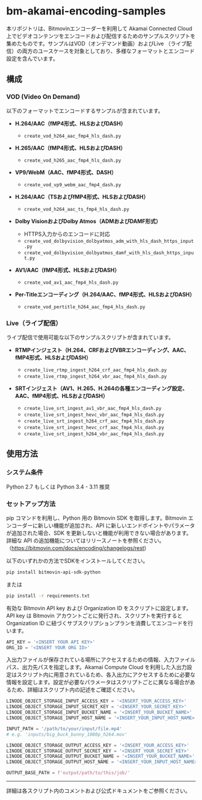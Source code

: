 # bm-akamai-encoding-samples

本リポジトリは、Bitmovinエンコーダーを利用して Akamai Connected Cloud 上でビデオコンテンツをエンコードおよび配信するためのサンプルスクリプトを集めたものです。サンプルはVOD（オンデマンド動画）およびLive
（ライブ配信）の両方のユースケースを対象としており、多様なフォーマットとエンコード設定を含んでいます。

## 構成

### VOD (Video On Demand)

以下のフォーマットでエンコードするサンプルが含まれています。

- **H.264/AAC（fMP4形式、HLSおよびDASH）**
  - `create_vod_h264_aac_fmp4_hls_dash.py`

- **H.265/AAC（fMP4形式、HLSおよびDASH）**
  - `create_vod_h265_aac_fmp4_hls_dash.py`

- **VP9/WebM（AAC、fMP4形式、DASH）**
  - `create_vod_vp9_webm_aac_fmp4_dash.py`

- **H.264/AAC（TSおよびfMP4形式、HLSおよびDASH）**
  - `create_vod_h264_aac_ts_fmp4_hls_dash.py`

- **Dolby VisionおよびDolby Atmos（ADMおよびDAMF形式）**
  - HTTPS入力からのエンコードに対応
  - `create_vod_dolbyvision_dolbyatmos_adm_with_hls_dash_https_input.py`
  - `create_vod_dolbyvision_dolbyatmos_damf_with_hls_dash_https_input.py`

- **AV1/AAC（fMP4形式、HLSおよびDASH）**
  - `create_vod_av1_aac_fmp4_hls_dash.py`

- **Per-Titleエンコーディング（H.264/AAC、fMP4形式、HLSおよびDASH）**
  - `create_vod_pertitle_h264_aac_fmp4_hls_dash.py`

### Live（ライブ配信）

ライブ配信で使用可能な以下のサンプルスクリプトが含まれています。

- **RTMPインジェスト（H.264、CRFおよびVBRエンコーディング、AAC、fMP4形式、HLSおよびDASH）**
  - `create_live_rtmp_ingest_h264_crf_aac_fmp4_hls_dash.py`
  - `create_live_rtmp_ingest_h264_vbr_aac_fmp4_hls_dash.py`

- **SRTインジェスト（AV1、H.265、H.264の各種エンコーディング設定、AAC、fMP4形式、HLSおよびDASH）**
  - `create_live_srt_ingest_av1_vbr_aac_fmp4_hls_dash.py`
  - `create_live_srt_ingest_hevc_vbr_aac_fmp4_hls_dash.py`
  - `create_live_srt_ingest_h264_crf_aac_fmp4_hls_dash.py`
  - `create_live_srt_ingest_hevc_crf_aac_fmp4_hls_dash.py`
  - `create_live_srt_ingest_h264_vbr_aac_fmp4_hls_dash.py`

## 使用方法

### システム条件
Python 2.7 もしくは Python 3.4 - 3.11 推奨

### セットアップ方法
pip コマンドを利用し、Python 用の Bitmovin SDK を取得します。Bitmovin エンコーダーに新しい機能が追加され、API に新しいエンドポイントやパラメータが追加された場合、SDK を更新しないと機能が利用できない場合があります。詳細な API の追加機能についてはリリースノートを参照ください。（https://bitmovin.com/docs/encoding/changelogs/rest)

以下のいずれかの方法でSDKをインストールしてください。

```sh
pip install bitmovin-api-sdk-python
```

または

```sh
pip install -r requirements.txt
```

有効な Bitmovin API key および Organization ID をスクリプトに設定します。API key は Bitmovin アカウントごとに発行され、スクリプトを実行すると Organization ID に紐づくサブスクリプションプランを消費してエンコードを行います。

```python
API_KEY = '<INSERT YOUR API KEY>'
ORG_ID = '<INSERT YOUR ORG ID>'
```

入出力ファイルが保存されている場所にアクセスするための情報、入力ファイルパス、出力先パスを指定します。Akamai Compute Cloud を利用した入出力設定はスクリプト内に用意されているため、各入出力にアクセスするために必要な情報を設定します。設定が必要なパラメータはスクリプトごとに異なる場合があるため、詳細はスクリプト内の記述をご確認ください。

```python
LINODE_OBJECT_STORAGE_INPUT_ACCESS_KEY = '<INSERT_YOUR_ACCESS_KEY>'
LINODE_OBJECT_STORAGE_INPUT_SECRET_KEY = '<INSERT_YOUR_SECRET_KEY>'
LINODE_OBJECT_STORAGE_INPUT_BUCKET_NAME = '<INSERT_YOUR_BUCKET_NAME>'
LINODE_OBJECT_STORAGE_INPUT_HOST_NAME = '<INSERT_YOUR_INPUT_HOST_NAME>'

INPUT_PATH = '/path/to/your/input/file.mp4'
# e.g. 'inputs/big_buck_bunny_1080p_h264.mov'

LINODE_OBJECT_STORAGE_OUTPUT_ACCESS_KEY = '<INSERT_YOUR_ACCESS_KEY>'
LINODE_OBJECT_STORAGE_OUTPUT_SECRET_KEY = '<INSERT_YOUR_SECRET_KEY>'
LINODE_OBJECT_STORAGE_OUTPUT_BUCKET_NAME = '<INSERT_YOUR_BUCKET_NAME>'
LINODE_OBJECT_STORAGE_OUTPUT_HOST_NAME = '<INSERT_YOUR_INPUT_HOST_NAME>'

OUTPUT_BASE_PATH = f'output/path/to/this/job/'
```

---

詳細は各スクリプト内のコメントおよび公式ドキュメントをご参照ください。

